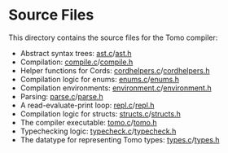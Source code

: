 # Source Files

This directory contains the source files for the Tomo compiler:

- Abstract syntax trees: [ast.c](ast.c)/[ast.h](ast.h)
- Compilation: [compile.c](compile.c)/[compile.h](compile.h)
- Helper functions for Cords: [cordhelpers.c](cordhelpers.c)/[cordhelpers.h](cordhelpers.h)
- Compilation logic for enums: [enums.c](enums.c)/[enums.h](enums.h)
- Compilation environments: [environment.c](environment.c)/[environment.h](environment.h)
- Parsing: [parse.c](parse.c)/[parse.h](parse.h)
- A read-evaluate-print loop: [repl.c](repl.c)/[repl.h](repl.h)
- Compilation logic for structs: [structs.c](structs.c)/[structs.h](structs.h)
- The compiler executable: [tomo.c](tomo.c)/[tomo.h](tomo.h)
- Typechecking logic: [typecheck.c](typecheck.c)/[typecheck.h](typecheck.h)
- The datatype for representing Tomo types: [types.c](types.c)/[types.h](types.h)
